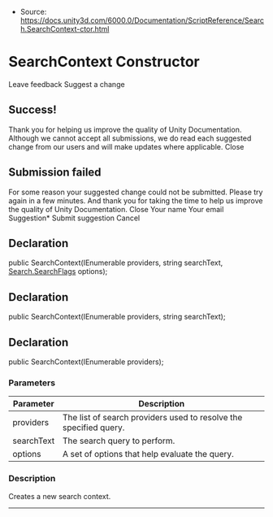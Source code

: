 * Source: https://docs.unity3d.com/6000.0/Documentation/ScriptReference/Search.SearchContext-ctor.html

# SearchContext Constructor
Leave feedback
Suggest a change
## Success!
Thank you for helping us improve the quality of Unity Documentation. Although we cannot accept all submissions, we do read each suggested change from our users and will make updates where applicable.
Close
## Submission failed
For some reason your suggested change could not be submitted. Please <a>try again</a> in a few minutes. And thank you for taking the time to help us improve the quality of Unity Documentation.
Close
Your name Your email Suggestion* Submit suggestion
Cancel
## Declaration
public SearchContext(IEnumerable<SearchProvider> providers, string searchText, [Search.SearchFlags](https://docs.unity3d.com/6000.0/Documentation/ScriptReference/Search.SearchFlags.html) options); 
## Declaration
public SearchContext(IEnumerable<SearchProvider> providers, string searchText); 
## Declaration
public SearchContext(IEnumerable<SearchProvider> providers); 
### Parameters
Parameter | Description  
---|---  
providers | The list of search providers used to resolve the specified query.  
searchText | The search query to perform.  
options | A set of options that help evaluate the query.  
### Description
Creates a new search context.
* * *
